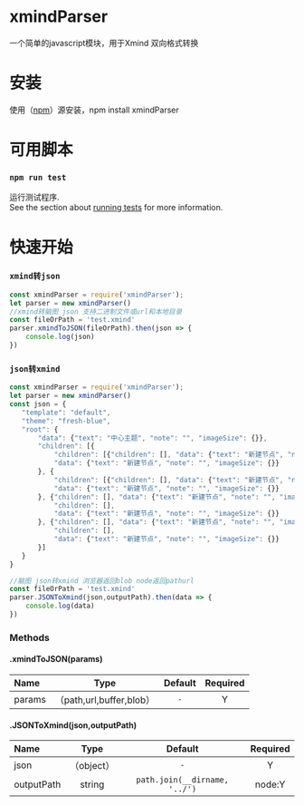 xmindParser
=========

一个简单的javascript模块，用于Xmind 双向格式转换

安装
============
使用（[npm](http://npmjs.org)）源安装，npm install xmindParser

可用脚本
============
### `npm run test`

运行测试程序.\
See the section about [running tests](https://facebook.github.io/create-react-app/docs/running-tests) for more information.

快速开始
============
### `xmind转json`
 ```javascript
 const xmindParser = require('xmindParser');
let parser = new xmindParser()
//xmind转脑图 json 支持二进制文件或url和本地目录
const fileOrPath = 'test.xmind' 
 parser.xmindToJSON(fileOrPath).then(json => {
     console.log(json)
})
```
### `json转xmind`
 ```javascript
 const xmindParser = require('xmindParser');
let parser = new xmindParser()
const json = {
    "template": "default",
    "theme": "fresh-blue",
    "root": {
        "data": {"text": "中心主题", "note": "", "imageSize": {}},
        "children": [{
            "children": [{"children": [], "data": {"text": "新建节点", "note": "", "imageSize": {}}}],
            "data": {"text": "新建节点", "note": "", "imageSize": {}}
        }, {
            "children": [{"children": [], "data": {"text": "新建节点", "note": "", "imageSize": {}}}],
            "data": {"text": "新建节点", "note": "", "imageSize": {}}
        }, {"children": [], "data": {"text": "新建节点", "note": "", "imageSize": {}}}, {
            "children": [],
            "data": {"text": "新建节点", "note": "", "imageSize": {}}
        }, {"children": [], "data": {"text": "新建节点", "note": "", "imageSize": {}}}, {
            "children": [],
            "data": {"text": "新建节点", "note": "", "imageSize": {}}
        }]
    }
}

//脑图 json转xmind 浏览器返回blob node返回pathurl
const fileOrPath = 'test.xmind' 
parser.JSONToXmind(json,outputPath).then(data => {
     console.log(data)
 })
```
### Methods
#### .xmindToJSON(params) 
| Name | Type | Default | Required |
|:---- |:----:|:-------:|:--------:|
| params | （path,url,buffer,blob） | `-` | Y |
#### .JSONToXmind(json,outputPath) 
| Name | Type | Default | Required |
|:---- |:----:|:-------:|:--------:|
| json | （object） | `-` | Y |
| outputPath | string | `path.join(__dirname, '../')` | node:Y |
